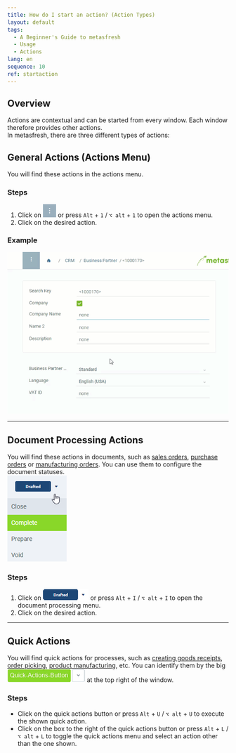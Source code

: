 ```yaml
---
title: How do I start an action? (Action Types)
layout: default
tags:
  - A Beginner's Guide to metasfresh
  - Usage
  - Actions
lang: en
sequence: 10
ref: startaction
---
```


## Overview
Actions are contextual and can be started from every window. Each window therefore provides other actions.<br>
In metasfresh, there are three different types of actions:

## General Actions (Actions Menu)
You will find these actions in the actions menu.

### Steps
1. Click on ![](assets/actionsmenu_WebUI.png) or press `Alt` + `1` / `⌥ alt` + `1` to open the actions menu.
1. Click on the desired action.

### Example
![](assets/StartAction_walkthrough.gif)

---

## Document Processing Actions
You will find these actions in documents, such as [sales orders](SalesOrder_recording), [purchase orders](CreatePurchaseOrder) or [manufacturing orders](NewManufacturingOrder). You can use them to configure the document statuses.<br>
![](assets/Menu_DocumentProcessingActions.png)

### Steps
1. Click on ![](assets/DocumentProcessingActions_default.png) or press `Alt` + `I` / `⌥ alt` + `I` to open the document processing menu.
1. Click on the desired action.

---

## Quick Actions
You will find quick actions for processes, such as [creating goods receipts](CreateGoodsReceipt), [order picking](Order_picking_terminal), [product manufacturing](ProductionCompletion), etc. You can identify them by the big ![](assets/Quick-Actions-Button.png) at the top right of the window.

### Steps
- Click on the quick actions button or press `Alt` + `U` / `⌥ alt` + `U` to execute the shown quick action.
- Click on the box to the right of the quick actions button or press `Alt` + `L` / `⌥ alt` + `L` to toggle the quick actions menu and select an action other than the one shown.
